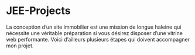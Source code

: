 # JEE-Projects
La conception d’un site immobilier est une mission de longue haleine qui nécessite une véritable préparation si vous désirez disposer d’une vitrine web performante. Voici d’ailleurs plusieurs étapes qui doivent accompagner mon projet.
